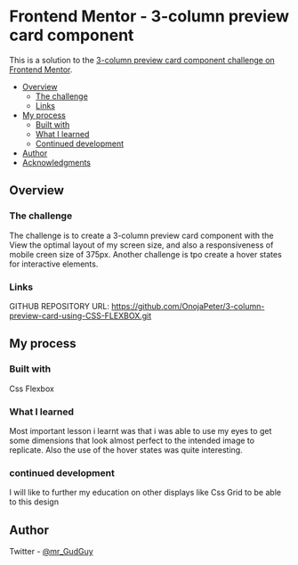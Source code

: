 # Frontend Mentor - 3-column preview card component

This is a solution to the [3-column preview card component challenge on Frontend Mentor](https://www.frontendmentor.io/challenges/3column-preview-card-component-pH92eAR2-).

- [Overview](#overview)
  - [The challenge](#the-challenge)
  - [Links](#links)
- [My process](#my-process)
  - [Built with](#built-with)
  - [What I learned](#what-i-learned)
  - [Continued development](#continued-development)
- [Author](#author)
- [Acknowledgments](#acknowledgments)


## Overview

### The challenge
The challenge is to create a 3-column preview card component with the View the optimal layout of my screen size, and also a responsiveness of mobile creen size of 375px.
Another challenge is tpo create a hover states for interactive elements.

### Links
GITHUB REPOSITORY URL: https://github.com/OnojaPeter/3-column-preview-card-using-CSS-FLEXBOX.git


## My process

### Built with
Css Flexbox

### What I learned
Most important lesson i learnt was that i was able to use my eyes to get some dimensions that look almost perfect to the intended image to replicate. Also the use of the hover states was quite interesting.

### continued development
I will like to further my education on other displays like Css Grid to be able to this design

## Author
Twitter - [@mr_GudGuy](https://www.twitter.com/mr_GudGuy)
